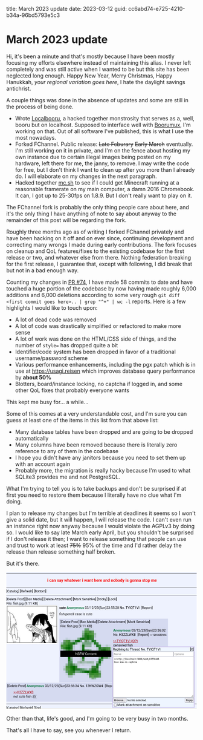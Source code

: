 title: March 2023 update
date: 2023-03-12
guid: cc6abd74-e725-4210-b34a-96bd5793e5c3

# March 2023 update

Hi, it's been a minute and that's mostly because I have been mostly focusing my
efforts elsewhere instead of maintaining this alias.
I never left completely and was still active when I wanted to be but this site
has been neglected long enough.
Happy New Year, Merry Christmas, Happy Hanukkah, *your regional variation goes
here*, I hate the daylight savings antichrist.

A couple things was done in the absence of updates and some are still in the
process of being done.

- Wrote [Localbooru](https://github.com/KushBlazingJudah/localbooru), a hacked
  together monstrosity that serves as a, well, booru but on localhost.
  Supposed to interface well with
  [Boorumux](https://github.com/KushBlazingJudah/boorumux), I'm working on that.
  Out of all software I've published, this is what I use the most nowadays.
- Forked FChannel. Public release: ~~Late Feburary~~ ~~Early March~~ eventually.
  I'm still working on it in private, and I'm on the fence about hosting my own
  instance due to certain illegal images being posted on my hardware, left there
  for me, the janny, to remove.
  I may write the code for free, but I don't think I want to clean up after you
  more than I already do.
  I will elaborate on my changes in the next paragraph.
- Hacked together [mc.sh](https://github.com/KushBlazingJudah/mc.sh) to see if I
  could get Minecraft running at a reasonable framerate on my main computer, a
  damn 2016 Chromebook.
  It can, I got up to 25-30fps on 1.8.9. But I don't really want to play on it.

The FChannel fork is probably the only thing people care about here, and it's
the only thing I have anything of note to say about anyway to the remainder of
this post will be regarding the fork.

Roughly three months ago as of writing I forked FChannel privately and have been
hacking on it off and on ever since, continuing development and correcting many
wrongs I made during early contributions.
The fork focuses on cleanup and QoL features/fixes to the existing codebase for
the first release or two, and whatever else from there.
Nothing federation breaking for the first release, I guarantee that, except with
following, I did break that but not in a bad enough way.

Counting my changes in
[PR #74](https://github.com/FChannel0/FChannel-Server/pull/74), I have made 58
commits to date and have touched a huge portion of the codebase by now having
made roughly 6,000 additions and 6,000 deletions according to some very rough
`git diff <first commit goes here>.. | grep "^+" | wc -l` reports.
Here is a few highlights I would like to touch upon:

- A lot of dead code was removed
- A lot of code was drastically simplified or refactored to make more sense
- A lot of work was done on the HTML/CSS side of things, and the number of
  `style=` has dropped quite a bit
- Identifier/code system has been dropped in favor of a traditional
  username/password scheme
- Various performance enhancements, including the pgx patch which is in use at
  <https://usagi.reisen> which improves database query performance by
  **about 50%**
- Blotters, board/instance locking, no captcha if logged in, and some other QoL
  fixes that probably everyone wants

This kept me busy for... a while...

Some of this comes at a very understandable cost, and I'm sure you can guess at
least one of the items in this list from that above list:

- Many database tables have been dropped and are going to be dropped
  automatically
- Many columns have been removed because there is literally zero reference to
  any of them in the codebase
- I hope you didn't have any janitors because you need to set them up with an
  account again
- Probably more, the migration is really hacky because I'm used to what SQLite3
  provides me and not PostgreSQL.

What I'm trying to tell you is to take backups and don't be surprised if at
first you need to restore them because I literally have no clue what I'm doing.

I plan to release my changes but I'm terrible at deadlines it seems so I won't
give a solid date, but it will happen, I will release the code.
I can't even run an instance right now anyway because I would violate the
AGPLv3 by doing so.
I would like to say late March early April, but you shouldn't be surprised if I
don't release it then; I want to release something that people can use and trust
to work at least ~~75%~~ 95% of the time and I'd rather delay the release than
release something half broken.

But it's there.

![An image showcasing the new blotter, three posts, and the lack of a captcha in the quick reply box. You aren't missing anything.](/media/fchanfish.jpg)

Other than that, life's good, and I'm going to be very busy in two months.

That's all I have to say, see you whenever I return.

